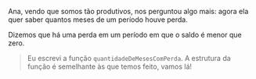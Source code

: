 Ana, vendo que somos tão produtivos, nos perguntou algo mais: agora ela quer saber quantos meses de um período houve perda.

Dizemos que há uma perda em um período em que o saldo é menor que zero.

> Eu escrevi a função `quantidadeDeMesesComPerda`. A estrutura da função é semelhante às que temos feito, vamos lá!
